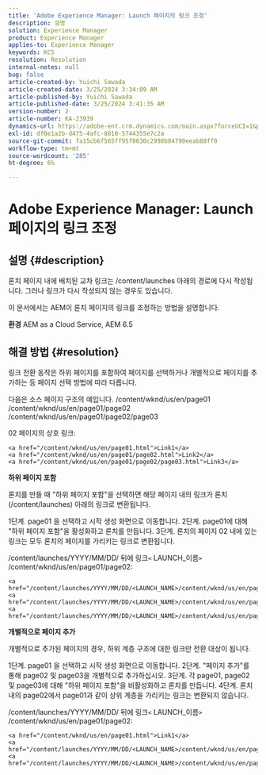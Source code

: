 ```yaml
---
title: 'Adobe Experience Manager: Launch 페이지의 링크 조정'
description: 설명
solution: Experience Manager
product: Experience Manager
applies-to: Experience Manager
keywords: KCS
resolution: Resolution
internal-notes: null
bug: false
article-created-by: Yuichi Sawada
article-created-date: 3/25/2024 3:34:09 AM
article-published-by: Yuichi Sawada
article-published-date: 3/25/2024 3:41:35 AM
version-number: 2
article-number: KA-23939
dynamics-url: https://adobe-ent.crm.dynamics.com/main.aspx?forceUCI=1&pagetype=entityrecord&etn=knowledgearticle&id=68840384-58ea-ee11-a204-6045bd006268
exl-id: df0e1a2b-d475-4afc-8010-5744355e7c2a
source-git-commit: fa15cb6f565ff95f0630c2998b84790eeab88ff0
workflow-type: tm+mt
source-wordcount: '285'
ht-degree: 6%

---
```


# Adobe Experience Manager: Launch 페이지의 링크 조정

## 설명 {#description}


론치 페이지 내에 배치된 교차 링크는 /content/launches 아래의 경로에 다시 작성됩니다. 그러나 링크가 다시 작성되지 않는 경우도 있습니다.

이 문서에서는 AEM이 론치 페이지의 링크를 조정하는 방법을 설명합니다.

<b>환경</b>
AEM as a Cloud Service, AEM 6.5


## 해결 방법 {#resolution}


링크 전환 동작은 하위 페이지를 포함하여 페이지를 선택하거나 개별적으로 페이지를 추가하는 등 페이지 선택 방법에 따라 다릅니다.

다음은 소스 페이지 구조의 예입니다. /content/wknd/us/en/page01 /content/wknd/us/en/page01/page02 /content/wknd/us/en/page01/page02/page03

02 페이지의 상호 링크:


```
<a href="/content/wknd/us/en/page01.html">Link1</a>
<a href="/content/wknd/us/en/page01/page02.html">Link2</a>
<a href="/content/wknd/us/en/page01/page02/page03.html">Link3</a>
```


<b>하위 페이지 포함</b>

론치를 만들 때 &quot;하위 페이지 포함&quot;을 선택하면 해당 페이지 내의 링크가 론치(/content/launches) 아래의 링크로 변환됩니다.

1단계. page01 을 선택하고 시작 생성 화면으로 이동합니다.
2단계. page01에 대해 &quot;하위 페이지 포함&quot;을 활성화하고 론치를 만듭니다.
3단계. 론치의 페이지 02 내에 있는 링크는 모두 론치의 페이지를 가리키는 링크로 변환됩니다.

/content/launches/YYYY/MM/DD/ 뒤에 링크`<` LAUNCH_이름`>` /content/wknd/us/en/page01/page02:


```
<a href="/content/launches/YYYY/MM/DD/<LAUNCH_NAME>/content/wknd/us/en/page01.html">Link1</a>
<a href="/content/launches/YYYY/MM/DD/<LAUNCH_NAME>/content/wknd/us/en/page01/page02.html">Link2</a>
<a href="/content/launches/YYYY/MM/DD/<LAUNCH_NAME>/content/wknd/us/en/page01/page02/page03.html">Link3</a>
```


<b>개별적으로 페이지 추가</b>

개별적으로 추가된 페이지의 경우, 하위 계층 구조에 대한 링크만 전환 대상이 됩니다.

1단계. page01 을 선택하고 시작 생성 화면으로 이동합니다.
2단계. &quot;페이지 추가&quot;를 통해 page02 및 page03을 개별적으로 추가하십시오.
3단계. 각 page01, page02 및 page03에 대해 &quot;하위 페이지 포함&quot;을 비활성화하고 론치를 만듭니다.
4단계. 론치 내의 page02에서 page01과 같이 상위 계층을 가리키는 링크는 변환되지 않습니다.

/content/launches/YYYY/MM/DD/ 뒤에 링크`<` LAUNCH_이름`>` /content/wknd/us/en/page01/page02:


```
<a href="/content/wknd/us/en/page01.html">Link1</a> 
<a href="/content/launches/YYYY/MM/DD/<LAUNCH_NAME>/content/wknd/us/en/page01/page02.html">Link2</a>
<a href="/content/launches/YYYY/MM/DD/<LAUNCH_NAME>/content/wknd/us/en/page01/page02/page03.html">Link3</a>
```
